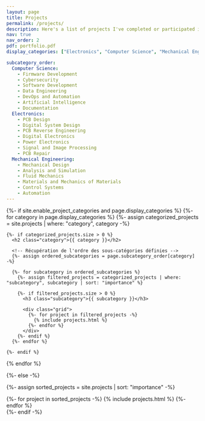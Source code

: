 ```yaml
---
layout: page
title: Projects
permalink: /projects/
description: Here's a list of projects I've completed or participated in.
nav: true
nav_order: 2
pdf: portfolio.pdf
display_categories: ["Electronics", "Computer Science", "Mechanical Engineering"]

subcategory_order:
  Computer Science:
    - Firmware Development
    - Cybersecurity
    - Software Development
    - Data Engineering
    - DevOps and Automation
    - Artificial Intelligence
    - Documentation
  Electronics:
    - PCB Design
    - Digital System Design
    - PCB Reverse Engineering
    - Digital Electronics
    - Power Electronics
    - Signal and Image Processing
    - PCB Repair
  Mechanical Engineering:
    - Mechanical Design
    - Analysis and Simulation
    - Fluid Mechanics
    - Materials and Mechanics of Materials
    - Control Systems
    - Automation
---
```


<!-- pages/projects.md -->
<div class="projects">
{%- if site.enable_project_categories and page.display_categories %}
  <!-- Parcours des catégories -->
  {%- for category in page.display_categories %}
    {%- assign categorized_projects = site.projects | where: "category", category -%}

    {%- if categorized_projects.size > 0 %}
      <h2 class="category">{{ category }}</h2>
      
      <!-- Récupération de l'ordre des sous-catégories définies -->
      {%- assign ordered_subcategories = page.subcategory_order[category] -%}

      {%- for subcategory in ordered_subcategories %}
        {%- assign filtered_projects = categorized_projects | where: "subcategory", subcategory | sort: "importance" %}
        
        {%- if filtered_projects.size > 0 %}
          <h3 class="subcategory">{{ subcategory }}</h3>

          <div class="grid">
            {%- for project in filtered_projects -%}
              {% include projects.html %}
            {%- endfor %}
          </div>
        {%- endif %}
      {%- endfor %}
      
    {%- endif %}
  {% endfor %}

{%- else -%}
  <!-- Affichage sans catégories -->
  {%- assign sorted_projects = site.projects | sort: "importance" -%}
  <div class="grid">
    {%- for project in sorted_projects -%}
      {% include projects.html %}
    {%- endfor %}
  </div>
{%- endif -%}
</div>
